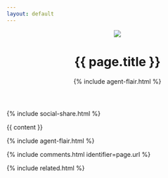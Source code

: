```yaml
---
layout: default
---
```

<header>
  <div id="header-image"><img src="{{ page.image }}" /></div>
  <div class="content">
    <h1>{{ page.title }}</h1>
    {% include agent-flair.html %}
  </div>
</header>

{% include social-share.html %}

<div class="content post-content">

  {{ content }}

  {% include agent-flair.html %}

  {% include comments.html identifier=page.url %}

</div>

{% include related.html %}
